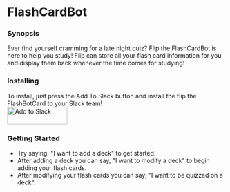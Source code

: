 # FlashCardBot

### Synopsis
 
Ever find yourself cramming for a late night quiz? Flip the FlashCardBot is here to help you study! Flip can store all your flash card information for you and display them back whenever the time comes for studying!  

### Installing
To install, just press the Add To Slack button and install the flip the FlashBotCard to your Slack team!
<br>
<a href="https://slack.com/oauth/authorize?&client_id=188339149894.213601356823&scope=im:history,bot"><img alt="Add to Slack" height="40" width="139" src="https://platform.slack-edge.com/img/add_to_slack.png" srcset="https://platform.slack-edge.com/img/add_to_slack.png 1x, https://platform.slack-edge.com/img/add_to_slack@2x.png 2x" /></a>


### Getting Started

* Try saying, "I want to add a deck" to get started.
* After adding a deck you can say, "I want to modify a deck" to begin adding your flash cards.
* After modifying your flash cards you can say, "I want to be quizzed on a deck".





